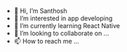 - 👋 Hi, I’m Santhosh
- 👀 I’m interested in app developing
- 🌱 I’m currently learning React Native
- 💞️ I’m looking to collaborate on ...
- 📫 How to reach me ...

<!---
Jinn123212/Jinn123212 is a ✨ special ✨ repository because its `README.md` (this file) appears on your GitHub profile.
You can click the Preview link to take a look at your changes.
--->
